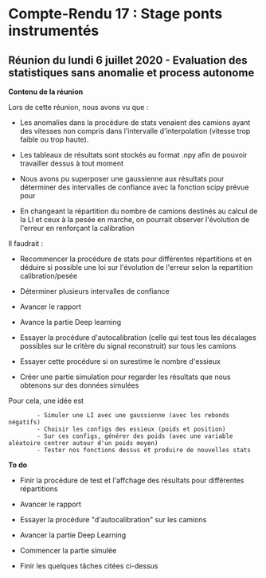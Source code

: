 # **Compte-Rendu 17 : Stage ponts instrumentés**

## **Réunion du lundi 6 juillet 2020 - Evaluation des statistiques sans anomalie et process autonome**


**Contenu de la réunion**

Lors de cette réunion, nous avons vu que :

- Les anomalies dans la procédure de stats venaient des camions ayant des vitesses non compris dans l'intervalle d'interpolation (vitesse trop faible ou trop haute).

- Les tableaux de résultats sont stockés au format .npy afin de pouvoir travailler dessus à tout moment

- Nous avons pu superposer une gaussienne aux résultats pour déterminer des intervalles de confiance avec la fonction scipy prévue pour

- En changeant la répartition du nombre de camions destinés au calcul de la LI et ceux à la pesée en marche, on pourrait observer l'évolution de l'erreur en renforçant la calibration


Il faudrait :

- Recommencer la procédure de stats pour différentes répartitions et en déduire si possible une loi sur l'évolution de l'erreur selon la repartition calibration/pesée

- Déterminer plusieurs intervalles de confiance

- Avancer le rapport

- Avance la partie Deep learning

- Essayer la procédure d'autocalibration (celle qui test tous les décalages possibles sur le critère du signal reconstruit) sur tous les camions

- Essayer cette procédure si on surestime le nombre d'essieux

- Créer une partie simulation pour regarder les résultats que nous obtenons sur des données simulées

Pour cela, une idée est 

            - Simuler une LI avec une gaussienne (avec les rebonds négatifs)
            - Choisir les configs des essieux (poids et position)
            - Sur ces configs, générer des poids (avec une variable aléatoire centrer autour d'un poids moyen)
            - Tester nos fonctions dessus et produire de nouvelles stats



**To do**

- Finir la procédure de test et l'affchage des résultats pour différentes répartitions

- Avancer le rapport

- Essayer la procédure "d'autocalibration" sur les camions

- Avancer la partie Deep Learning

- Commencer la partie simulée

- Finir les quelques tâches citées ci-dessus

